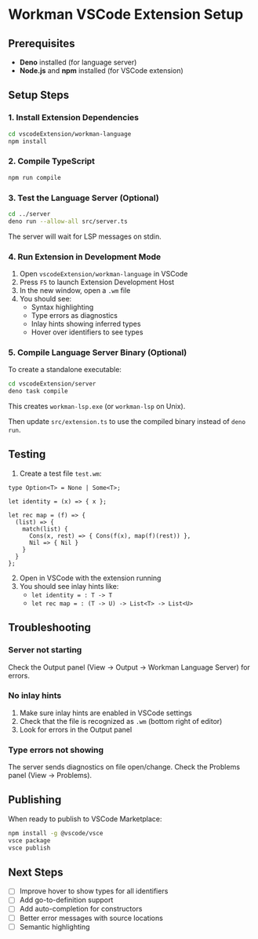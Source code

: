 # Workman VSCode Extension Setup

## Prerequisites

- **Deno** installed (for language server)
- **Node.js** and **npm** installed (for VSCode extension)

## Setup Steps

### 1. Install Extension Dependencies

```bash
cd vscodeExtension/workman-language
npm install
```

### 2. Compile TypeScript

```bash
npm run compile
```

### 3. Test the Language Server (Optional)

```bash
cd ../server
deno run --allow-all src/server.ts
```

The server will wait for LSP messages on stdin.

### 4. Run Extension in Development Mode

1. Open `vscodeExtension/workman-language` in VSCode
2. Press `F5` to launch Extension Development Host
3. In the new window, open a `.wm` file
4. You should see:
   - Syntax highlighting
   - Type errors as diagnostics
   - Inlay hints showing inferred types
   - Hover over identifiers to see types

### 5. Compile Language Server Binary (Optional)

To create a standalone executable:

```bash
cd vscodeExtension/server
deno task compile
```

This creates `workman-lsp.exe` (or `workman-lsp` on Unix).

Then update `src/extension.ts` to use the compiled binary instead of `deno run`.

## Testing

1. Create a test file `test.wm`:

```workman
type Option<T> = None | Some<T>;

let identity = (x) => { x };

let rec map = (f) => {
  (list) => {
    match(list) {
      Cons(x, rest) => { Cons(f(x), map(f)(rest)) },
      Nil => { Nil }
    }
  }
};
```

2. Open in VSCode with the extension running
3. You should see inlay hints like:
   - `let identity = : T -> T`
   - `let rec map = : (T -> U) -> List<T> -> List<U>`

## Troubleshooting

### Server not starting

Check the Output panel (View → Output → Workman Language Server) for errors.

### No inlay hints

1. Make sure inlay hints are enabled in VSCode settings
2. Check that the file is recognized as `.wm` (bottom right of editor)
3. Look for errors in the Output panel

### Type errors not showing

The server sends diagnostics on file open/change. Check the Problems panel (View → Problems).

## Publishing

When ready to publish to VSCode Marketplace:

```bash
npm install -g @vscode/vsce
vsce package
vsce publish
```

## Next Steps

- [ ] Improve hover to show types for all identifiers
- [ ] Add go-to-definition support
- [ ] Add auto-completion for constructors
- [ ] Better error messages with source locations
- [ ] Semantic highlighting
